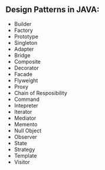 ## Design Patterns in JAVA:
* Builder
* Factory
* Prototype
* Singleton
* Adapter
* Bridge
* Composite
* Decorator
* Facade
* Flyweight
* Proxy
* Chain of Resposibility
* Command
* Intepreter
* Iterator
* Mediator
* Memento
* Null Object
* Observer
* State
* Strategy
* Template
* Visitor
